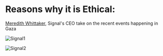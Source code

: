 # Reasons why it is Ethical:

[Meredith Whittaker](https://twitter.com/mer__edith), Signal's CEO take on the recent events happening in Gaza 

![Signal1](https://github.com/palestinereacts/ethical-tech/assets/158087203/fe6c4d2c-80a9-49f6-a3ba-5ef374a79c00)

![Signal2](https://github.com/palestinereacts/ethical-tech/assets/158087203/28cfe936-6514-4a83-9836-abd5ffc25c40)
